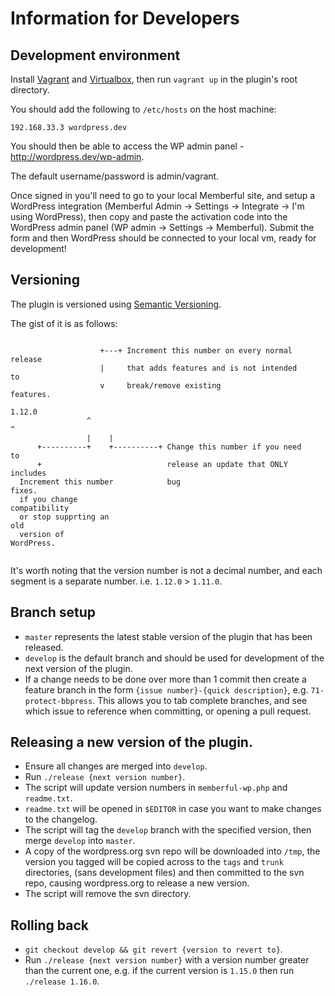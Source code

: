 # Information for Developers

## Development environment

Install [Vagrant](http://vagrantup.com) and [Virtualbox](http://virtualbox.org), then run `vagrant up` in the plugin's root directory.

You should add the following to `/etc/hosts` on the host machine:

```
192.168.33.3 wordpress.dev
```

You should then be able to access the WP admin panel - http://wordpress.dev/wp-admin.

The default username/password is admin/vagrant.

Once signed in you'll need to go to your local Memberful site, and setup a WordPress integration
(Memberful Admin -> Settings -> Integrate -> I'm using WordPress), then copy and paste the activation
code into the WordPress admin panel (WP admin -> Settings -> Memberful). Submit the form and then
WordPress should be connected to your local vm, ready for development!

## Versioning

The plugin is versioned using [Semantic Versioning](http://semver.org).

The gist of it is as follows:

```
                                                                        
                    +---+ Increment this number on every normal release 
                    |     that adds features and is not intended to     
                    v     break/remove existing features.               
                 1.12.0                                                 
                 ^    ^                                                 
                 |    |                                                 
      +----------+    +----------+ Change this number if you need to    
      +                            release an update that ONLY includes 
  Increment this number            bug fixes.                           
  if you change compatibility                                           
  or stop supprting an old                                              
  version of WordPress.                                                 
                                                                        
```

It's worth noting that the version number is not a decimal number, and each
segment is a separate number. i.e. `1.12.0` > `1.11.0`.

## Branch setup

* `master` represents the latest stable version of the plugin that has been released.
* `develop` is the default branch and should be used for development of the next version of the plugin.
* If a change needs to be done over more than 1 commit then create a feature branch in the form `{issue number}-{quick description}`, e.g. `71-protect-bbpress`. This allows you to tab complete branches, and see which issue to reference when committing, or opening a pull request.

## Releasing a new version of the plugin.

* Ensure all changes are merged into `develop`.
* Run `./release {next version number}`.
* The script will update version numbers in `memberful-wp.php` and `readme.txt`.
* `readme.txt` will be opened in `$EDITOR` in case you want to make changes to the changelog.
* The script will tag the `develop` branch with the specified version, then merge `develop` into `master`.
* A copy of the wordpress.org svn repo will be downloaded into `/tmp`, the version you tagged will be copied across to the `tags` and `trunk` directories, (sans development files) and then committed to the svn repo, causing wordpress.org to release a new version.
* The script will remove the svn directory.

## Rolling back

* `git checkout develop && git revert {version to revert to}`.
* Run `./release {next version number}` with a version number greater than the current one, e.g. if the current version is `1.15.0` then run `./release 1.16.0`.
